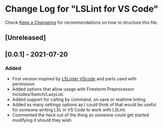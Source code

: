 # Change Log for "LSLint for VS Code"

Check [Keep a Changelog](http://keepachangelog.com/) for recommendations on how to structure this file.

## [Unreleased]

## [0.0.1] - 2021-07-20
### Added
- First version inspired by [LSLinter VScode](https://github.com/AdamMcCurdy/lslint-vscode) and parts used with permission
- Added options that allow usage with Firestorm Preprocessor Includes/Switch/LazyList.
- Added support for calling by command, on save or realtime linting.
- Added as many settings options as I could think of that would be useful for someone writing LSL in VS Code to work with LSLint.
- Commented the heck out of the thing so someone could get started modifying it should they wish.